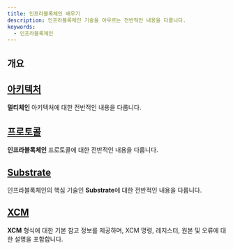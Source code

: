 ```yaml
---
title: 인프라블록체인 배우기
description: 인프라블록체인 기술을 아우르는 전반적인 내용을 다룹니다.
keywords:
  - 인프라블록체인
---
```


## 개요 

## [아키텍처](./architecture/README.md)
**멀티체인** 아키텍처에 대한 전반적인 내용을 다룹니다.

## [프로토콜](./protocol/README.md)
**인프라블록체인** 프로토콜에 대한 전반적인 내용을 다룹니다.

## [Substrate](./substrate/README.md)
인프라블록체인의 핵심 기술인 **Substrate**에 대한 전반적인 내용을 다룹니다. 

## [XCM](./xcm/README.md)

**XCM** 형식에 대한 기본 참고 정보를 제공하며, XCM 명령, 레지스터, 원본 및 오류에 대한 설명을 포함합니다.
